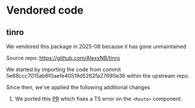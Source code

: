 # Vendored code

## tinro

We vendored this package in 2025-08 because it has gone unmaintained

Source repo: https://github.com/AlexxNB/tinro

We started by importing the code from commit 5e68ccc7015ab6f0aefe40519d5262fa27690e36 within the upstream repo.

Since then, we've applied the following additional changes

1. We ported this [PR](https://github.com/AlexxNB/tinro/pull/121) which fixes a TS error on the `<Route>` component.

    
